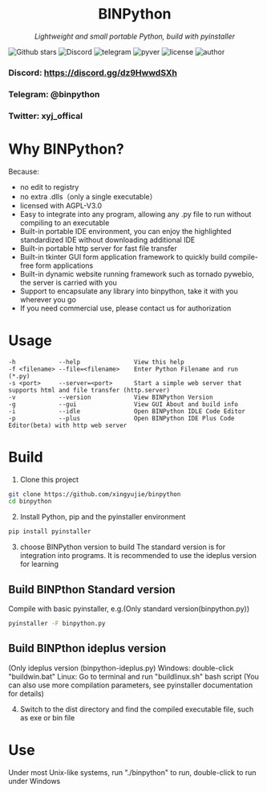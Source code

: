 <h1 align="center" name="binpython">BINPython</h1>
<p align="center">
    <em>Lightweight and small portable Python, build with pyinstaller
</em>
</p>
<p align="center">

![Github stars](https://img.shields.io/github/stars/xingyujie/binpython.svg)
![Discord](https://img.shields.io/badge/Discord-https://discord.gg/dz9HwwdSXh-green)
![telegram](https://img.shields.io/badge/Telegram-@binpython-blue)
![pyver](https://img.shields.io/badge/PythonVersion-<3.5-green)
![license](https://img.shields.io/badge/LICENSE-AGPL--3.0-brightgreen)
![author](https://img.shields.io/badge/Author-xingyujie-orange)
### Discord: https://discord.gg/dz9HwwdSXh
### Telegram: @binpython
### Twitter: xyj_offical
# Why BINPython?

Because:  
* no edit to registry  
* no extra .dlls（only a single executable）  
* licensed with AGPL-V3.0  
* Easy to integrate into any program, allowing any .py file to run without compiling to an executable  
* Built-in portable IDE environment, you can enjoy the highlighted standardized IDE without downloading additional IDE 
* Built-in portable http server for fast file transfer 
* Built-in tkinter GUI form application framework to quickly build compile-free form applications 
* Built-in dynamic website running framework such as tornado pywebio, the server is carried with you 
* Support to encapsulate any library into binpython, take it with you wherever you go 
* If you need commercial use, please contact us for authorization 
# Usage
```
-h            --help               View this help
-f <filename> --file=<filename>    Enter Python Filename and run (*.py)
-s <port>     --server=<port>      Start a simple web server that supports html and file transfer (http.server)
-v            --version            View BINPython Version
-g            --gui                View GUI About and build info
-i            --idle               Open BINPython IDLE Code Editor
-p            --plus               Open BINPython IDE Plus Code Editor(beta) with http web server
```
# Build

1. Clone this project
```bash
git clone https://github.com/xingyujie/binpython
cd binpython
```
2. Install Python, pip and the pyinstaller environment
```bash
pip install pyinstaller
```
3. choose BINPython version to build
The standard version is for integration into programs.  It is recommended to use the ideplus version for learning 

## Build BINPthon Standard version
Compile with basic pyinstaller, e.g.(Only standard version(binpython.py)) 
```bash
pyinstaller -F binpython.py
```
## Build BINPthon ideplus version
(Only ideplus version (binpython-ideplus.py) 
Windows: double-click "buildwin.bat" 
Linux: Go to terminal and run "buildlinux.sh" bash script 
(You can also use more compilation parameters, see pyinstaller documentation for details) 

4. Switch to the dist directory and find the compiled executable file, such as exe or bin file 
# Use
Under most Unix-like systems, run "./binpython" to run, double-click to run under Windows
